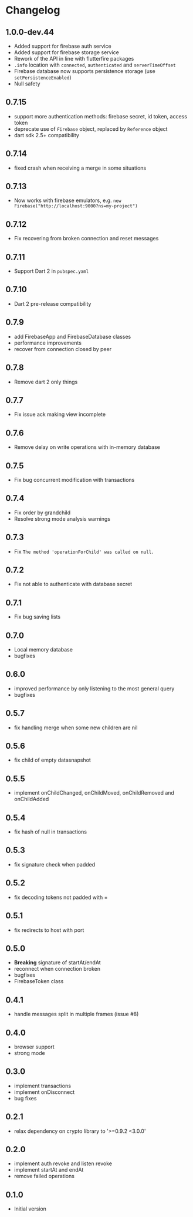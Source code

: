 # Changelog

## 1.0.0-dev.44

- Added support for firebase auth service
- Added support for firebase storage service
- Rework of the API in line with flutterfire packages 
- `.info` location with `connected`, `authenticated` and `serverTimeOffset`
- Firebase database now supports persistence storage (use `setPersistenceEnabled`)
- Null safety

## 0.7.15

- support more authentication methods: firebase secret, id token, access token 
- deprecate use of `Firebase` object, replaced by `Reference` object
- dart sdk 2.5+ compatibility

## 0.7.14

- fixed crash when receiving a merge in some situations

## 0.7.13

- Now works with firebase emulators, e.g. `new Firebase("http://localhost:9000?ns=my-project")`

## 0.7.12

- Fix recovering from broken connection and reset messages

## 0.7.11

- Support Dart 2 in `pubspec.yaml`


## 0.7.10

- Dart 2 pre-release compatibility

## 0.7.9

- add FirebaseApp and FirebaseDatabase classes
- performance improvements
- recover from connection closed by peer

## 0.7.8

- Remove dart 2 only things

## 0.7.7

- Fix issue ack making view incomplete

## 0.7.6 

- Remove delay on write operations with in-memory database

## 0.7.5

- Fix bug concurrent modification with transactions

## 0.7.4

- Fix order by grandchild
- Resolve strong mode analysis warnings

## 0.7.3

- Fix `The method 'operationForChild' was called on null.`

## 0.7.2

- Fix not able to authenticate with database secret

## 0.7.1

- Fix bug saving lists

## 0.7.0

- Local memory database
- bugfixes

## 0.6.0

- improved performance by only listening to the most general query
- bugfixes


## 0.5.7

- fix handling merge when some new children are nil

## 0.5.6

- fix child of empty datasnapshot

## 0.5.5

- implement onChildChanged, onChildMoved, onChildRemoved and onChildAdded

## 0.5.4

- fix hash of null in transactions

## 0.5.3

- fix signature check when padded

## 0.5.2

- fix decoding tokens not padded with =

## 0.5.1

- fix redirects to host with port

## 0.5.0

- **Breaking** signature of startAt/endAt
- reconnect when connection broken
- bugfixes
- FirebaseToken class

## 0.4.1

- handle messages split in multiple frames (issue #8)

## 0.4.0

- browser support
- strong mode

## 0.3.0

- implement transactions
- implement onDisconnect
- bug fixes 

## 0.2.1

- relax dependency on crypto library to '>=0.9.2 <3.0.0'


## 0.2.0

- implement auth revoke and listen revoke
- implement startAt and endAt
- remove failed operations

## 0.1.0

- Initial version
